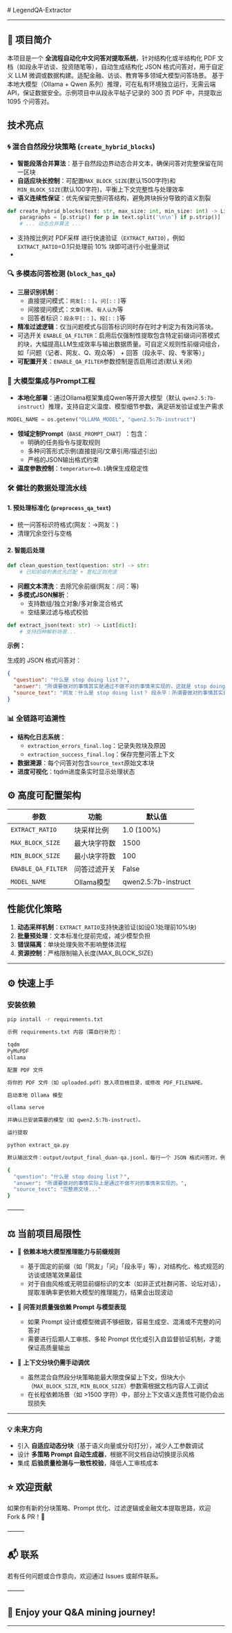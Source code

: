 ​# LegendQA-Extractor

---

## 🧩 项目简介

本项目是一个 **全流程自动化中文问答对提取系统**，针对结构化或半结构化 PDF 文档（如段永平访谈、投资随笔等），自动生成结构化 JSON 格式问答对，用于自定义 LLM 微调或数据构建。适配金融、访谈、教育等多领域大模型问答场景。 基于本地大模型（Ollama + Qwen 系列）推理，可在私有环境独立运行，无需云端 API，保证数据安全。示例项目中从段永平帖子记录的 300 页 PDF 中，共提取出 1095 个问答对。


## 技术亮点

### 🌀 混合自然段分块策略 (`create_hybrid_blocks`)
- ​**智能段落合并算法**​：基于自然段边界动态合并文本，确保问答对完整保留在同一区块
- ​**自适应块长控制**​：可配置`MAX_BLOCK_SIZE`(默认1500字符)和`MIN_BLOCK_SIZE`(默认100字符)，平衡上下文完整性与处理效率
- ​**语义连续性保证**​：优先保留完整问答结构，避免跨块拆分导致的语义割裂
```python
def create_hybrid_blocks(text: str, max_size: int, min_size: int) -> List[str]:
    paragraphs = [p.strip() for p in text.split('\n\n') if p.strip()]
    # ... 动态合并算法 ...
````
- 支持按比例对 PDF采样 进行快速验证（`EXTRACT_RATIO`），例如`EXTRACT_RATIO`=0.1只处理前 10% 块即可进行小批量测试
- 
### 🔍 多模态问答检测 (`block_has_qa`)

- ​**三层识别机制**​：
    - 直接提问模式：`网友[:：]`、`问[:：]`等
    - 间接提问模式：`文章引用`、`有人认为`等
    - 回答者标识：`段永平[:：]`、`段[:：]`等
- ​**精准过滤逻辑**​：仅当问题模式与回答标识同时存在时才判定为有效问答块。
- 可选开关 `ENABLE_QA_FILTER`：启用后仅强制性提取包含特定前缀词问答模式的块，大幅提高LLM生成效率与输出数据质量。可自定义规则性前缀词组合，如「问题（记者、网友、Q、观众等） + 回答（段永平、段、专家等）」
- ​**可配置开关**​：`ENABLE_QA_FILTER`参数控制是否启用过滤(默认关闭)

### 🤖 大模型集成与Prompt工程

- ​**本地化部署**​：通过Ollama框架集成Qwen等开源大模型（默认 `qwen2.5:7b-instruct`）推理，支持自定义温度、模型细节参数，满足研发验证或生产需求

```python
MODEL_NAME = os.getenv("OLLAMA_MODEL", "qwen2.5:7b-instruct")
```

- ​**领域定制Prompt**（`BASE_PROMPT_CHAT`）​：包含：
    - 明确的任务指令与提取规则
    - 多种问答形式示例(直接提问/文章引用/描述引出)
    - 严格的JSON输出格式约束
- ​**温度参数控制**​：`temperature=0.1`确保生成稳定性



###  🛠️ 健壮的数据处理流水线

#### 1. 预处理标准化 (`preprocess_qa_text`)

- 统一问答标识符格式(网友：→网友：)
- 清理冗余空行与空格

#### 2. 智能后处理

```python
def clean_question_text(question: str) -> str:
    # 已知前缀列表优先匹配 + 宽松正则兜底
```

- ​**问题文本清洗**​：去除冗余前缀(网友：/问：等)
- ​**多模式JSON解析**​：
    - 支持数组/独立对象/多对象混合格式
    - 空结果过滤与格式校验

```python
def extract_json(text: str) -> List[dict]:
    # 支持四种解析场景...
```
**示例：**

生成的 JSON 格式问答对：

```json
{
  "question": "什么是 stop doing list？",
  "answer": "所谓要做对的事情其实是通过不做不对的事情来实现的，这就是 stop doing list 的核心。",
  "source_text": "网友：什么是 stop doing list？ 段永平：所谓要做对的事情其实是通过不做不对的事情来实现的，这就是 stop doing list 的核心。"
}
```
### 📊 全链路可追溯性

- ​**结构化日志系统**​：
    - `extraction_errors_final.log`：记录失败块及原因
    - `extraction_success_final.log`：保存完整问答上下文
- ​**数据溯源**​：每个问答对包含`source_text`原始文本块
- ​**进度可视化**​：tqdm进度条实时显示处理状态

##  ⚙️ 高度可配置架构

| 参数                 | 功能       | 默认值                 |
| ------------------ | -------- | ------------------- |
| `EXTRACT_RATIO`    | 块采样比例    | 1.0 (100%)          |
| `MAX_BLOCK_SIZE`   | 最大块字符数   | 1500                |
| `MIN_BLOCK_SIZE`   | 最小块字符数   | 100                 |
| `ENABLE_QA_FILTER` | 问答过滤开关   | False               |
| `MODEL_NAME`       | Ollama模型 | qwen2.5:7b-instruct |

## 性能优化策略

1. ​**动态采样机制**​：`EXTRACT_RATIO`支持快速验证(如设0.1处理前10%块)
2. ​**批量预处理**​：文本标准化提前完成，减少模型负担
3. ​**错误隔离**​：单块处理失败不影响整体流程
4. ​**资源控制**​：严格限制输入长度(MAX_BLOCK_SIZE)


---


## ⚙️ 快速上手

### 安装依赖

```bash
pip install -r requirements.txt

示例 requirements.txt 内容（需自行补充）：

tqdm
PyMuPDF
ollama

配置 PDF 文件

将你的 PDF 文件（如 uploaded.pdf）放入项目根目录，或修改 PDF_FILENAME。

启动本地 Ollama 模型

ollama serve

并确认已安装需要的模型（如 qwen2.5:7b-instruct）。

运行提取

python extract_qa.py

默认输出文件：output/output_final_duan-qa.jsonl，每行一个 JSON 格式问答对，例如：

{
  "question": "什么是 stop doing list？",
  "answer": "所谓要做对的事情实际上是通过不做不对的事情来实现的。",
  "source_text": "完整原文块..."
}


```

⸻
## ⚖️ 当前项目局限性

- 🔎 **依赖本地大模型推理能力与前缀规则**
  - 基于固定的前缀（如「网友」「问」「段永平」等），对结构化、格式规范的访谈或随笔效果最佳
  - 对于自由风格或无明显前缀标识的文本（如非正式社群问答、论坛对话），提取准确率更依赖大模型的推理能力，结果会出现波动

- 💬 **问答对质量强依赖 Prompt 与模型表现**
  - 如果 Prompt 设计或模型微调不够细致，容易生成空、混淆或不完整的问答对
  - 需要进行后期人工审核、多轮 Prompt 优化或引入自监督验证机制，才能保证高质量输出

- 📄 **上下文分块仍需手动调优**
  - 虽然混合自然段分块策略能最大限度保留上下文，但块大小（`MAX_BLOCK_SIZE`, `MIN_BLOCK_SIZE`）参数需根据文档内容人工调试
  - 在长程依赖场景（如 >1500 字符）中，部分上下文语义连贯性可能仍会出现损失

---

### 💡 未来方向

- 引入 **自适应动态分块**（基于语义向量或分句打分），减少人工参数调试
- 设计 **多策略 Prompt 自动生成器**，根据不同文档自动切换提示风格
- 集成 **后验质量检测与一致性校验**，降低人工审核成本

##  ⭐️ 欢迎贡献

如果你有新的分块策略、Prompt 优化、过滤逻辑或金融文本提取思路，欢迎 Fork & PR！👏

⸻

##  📬 联系

若有任何问题或合作意向，欢迎通过 Issues 或邮件联系。

⸻

##  💬 Enjoy your Q&A mining journey!

---


